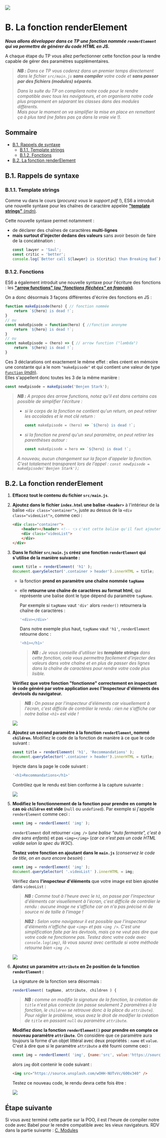 <img src="images/readme/header-small.jpg" >

# B. La fonction renderElement <!-- omit in toc -->

_**Nous allons développer dans ce TP une fonction nommée `renderElement` qui va permettre de générer du code HTML en JS.**_

A chaque étape du TP vous allez perfectionner cette fonction pour la rendre capable de gérer des paramètres supplémentaires.

> _**NB :** Dans ce TP vous coderez dans un premier temps directement dans le fichier `src/main.js` **sans compiler** votre code et **sans passer par des fichiers (modules) séparés**._
>
> _Dans la suite du TP on compilera notre code pour le rendre compatible avec tous les navigateurs, et on organisera notre code plus proprement en séparant les classes dans des modules différents._ \
> _Mais pour le moment on va simplifier la mise en place en remettant ça à plus tard (ne faites pas ça dans la vraie vie !)._

## Sommaire <!-- omit in toc -->
- [B.1. Rappels de syntaxe](#b1-rappels-de-syntaxe)
	- [B.1.1. Template strings](#b11-template-strings)
	- [B.1.2. Fonctions](#b12-fonctions)
- [B.2. La fonction renderElement](#b2-la-fonction-renderelement)

## B.1. Rappels de syntaxe

### B.1.1. Template strings

Comme vu dans le cours (*procurez vous le support pdf !*), ES6 a introduit une nouvelle syntaxe pour les chaînes de caractère appelée [**"template strings"** (_mdn_)](https://developer.mozilla.org/en-US/docs/Web/JavaScript/Reference/Template_literals).

Cette nouvelle syntaxe permet notamment :
- de déclarer des chaînes de caractères **multi-lignes**
- **mais surtout d'injecter dedans des valeurs** sans avoir besoin de faire de la concaténation :
	```js
	const lawyer = 'Saul';
	const critic = 'better';
	console.log(`Better call ${lawyer} is ${critic} than Breaking Bad`);
	```

### B.1.2. Fonctions

ES6 a également introduit une nouvelle syntaxe pour l'écriture des fonctions : les **["arrow functions" (_ou "fonctions fléchées" en français_)](https://developer.mozilla.org/fr/docs/Web/JavaScript/Reference/Functions/Arrow_functions)**.

On a donc désormais 3 façons différentes d'écrire des fonctions en JS :

```js
function makeEpisode(hero) { // fonction nommée
	return `${hero} is dead !`;
}
// ou
const makeEpisode = function(hero) { //fonction anonyme
	return `${hero} is dead !`;
}
// ou
const makeEpisode = (hero) => { // arrow function ("lambda")
	return `${hero} is dead !`;
}
```

Ces 3 déclarations ont exactement le même effet : elles créent en mémoire une constante qui a le nom `"makeEpisode"` et qui contient une valeur de type [`Function` (_mdn_)](https://developer.mozilla.org/en-US/docs/Web/JavaScript/Guide/Functions). \
Elles s'appellent donc toutes les 3 de la même manière :

```js
const newEpisode = makeEpisode('Benjen Stark');
```

> _**NB :** A propos des arrow functions, notez qu'il est dans certains cas possible de simplifier l'écriture :_
> - _si le corps de la fonction ne contient qu'un return, on peut retirer les accolades et le mot clé return :_
> 	```js
> 	const makeEpisode = (hero) => `${hero} is dead !`;
>	```
> - _si la fonction ne prend qu'un seul paramètre, on peut retirer les parenthèses autour :_
> 	```js
> 	const makeEpisode = hero => `${hero} is dead !`;
>	```
> _A nouveau, aucun changement sur la façon d'appeler la fonction. C'est totalement transparent lors de l'appel : `const newEpisode = makeEpisode('Benjen Stark');`_

## B.2. La fonction renderElement
1. **Effacez tout le contenu du fichier `src/main.js`**.
2. **Ajoutez dans le fichier `index.html` une balise `<header>`** à l'intérieur de la balise `<div class="container">`, juste au dessus de la `<div class="videoList">`, comme ceci :
	```html
	<div class="container">
		<header></header> <!-- 👈 c'est cette balise qu'il faut ajouter -->
		<div class="videoList">
		</div>
	</div>
	```
3. **Dans le fichier `src/main.js` créez une fonction `renderElement` qui s'utilise de la manière suivante :**
	```js
	const title = renderElement( 'h1' );
	document.querySelector('.container > header').innerHTML = title;
	```
	+ la fonction **prend en paramètre une chaîne nommée `tagName`**
	+ elle **retourne une chaîne de caractères au format html**, qui représente une balise dont le type dépend du paramètre `tagName`.

		Par exemple si `tagName` vaut `'div'` alors `render()` retournera la chaîne de caractères :
		```js
		'<div></div>'
		```
		Dans notre exemple plus haut, `tagName` vaut `'h1'`, `renderElement` retourne donc :
		```js
		'<h1></h1>'
		```
		> _**NB :** Je vous conseille d'utiliser les **template strings** dans cette fonction, cela vous permettra facilement d'injecter des valeurs dans votre chaîne et en plus de passer des lignes dans la chaîne de caractères pour rendre votre code plus lisible._

	**Vérifiez que votre fonction "fonctionne" correctement en inspectant le code généré par votre application avec l'Inspecteur d'éléments des devtools du navigateur.**

	> _**NB :** On passe par l'inspecteur d'éléments car visuellement à l'écran, c'est difficile de contrôler le rendu : rien ne s'affiche car notre balise `<h1>` est vide !_

	<img src="images/readme/screen-01-h1.png"/>


4. **Ajoutez un second paramètre à la fonction `renderElement`, nommé `children`.** Modifiez le code de la fonction de manière à ce que le code suivant :
    ```js
	const title = renderElement( 'h1', 'Recommandations' );
	document.querySelector('.container > header').innerHTML = title;
	```
	Injecte dans la page le code suivant :
	```js
	'<h1>Recommandations</h1>'
	```

	Contrôlez que le rendu est bien conforme à la capture suivante :

	<img src="images/readme/screen-01.png" >

5. **Modifiez le fonctionnement de la fonction pour prendre en compte le cas où `children` est vide** (`null` ou `undefined`). Par exemple si j'appelle `renderElement` comme ceci :
	```js
	const img = renderElement( 'img' );
	```
	`renderElement` doit retourner `<img />` (_une balise "auto fermante", c'est à dire sans enfants_) et pas `<img></img>` (_car ce n'est pas un code HTML valide selon la spec du W3C_).

	**Testez votre fonction en ajoutant dans le `main.js`** (_conservez le code de title, on en aura encore besoin_) :
	```js
	const img = renderElement( 'img' );
	document.querySelector( '.videoList' ).innerHTML = img;
	```
	Vérifiez dans **l'inspecteur d'éléments** que votre image est bien ajoutée dans `videoList` :

	> _**NB :** Comme tout à l'heure avec le `h1`, on passe par l'inspecteur d'éléments car visuellement à l'écran, c'est difficile de contrôler le rendu : aucune image ne s'affiche car on n'a pas précisé ni de source ni de taille à l'image !_

	> _**NB2 :** Selon votre navigateur il est possible que l'inspecteur d'éléments n'affiche que `<img>` et pas `<img />`. C'est une simplification faite par les devtools, mais ça ne veut pas dire que votre code ne fonctionne pas. Testez donc votre code avec `console.log(img)`, là vous saurez avec certitude si votre méthode retourne bien `<img />`._

	<img src="images/readme/screen-02-inspecteur.png">

6. **Ajoutez un paramètre `attribute` en 2e position de la fonction `renderElement` :**

	La signature de la fonction sera désormais :
	```js
	renderElement( tagName, attribute, children ) {
	```
	> _**NB :** comme on modifie la signature de la fonction, la création de `title` n'est plus correcte (on passe seulement 2 paramètres à la fonction, le `children` se retrouve donc à la place du `attribute`). Pour régler le problème, vous avez le droit de modifier la création de `title` en passant `null` au paramètre `attribute`._

	**Modifiez donc la fonction `renderElement()` pour prendre en compte ce nouveau paramètre `attribute`**. On considère que ce paramètre aura toujours la forme d'un objet littéral avec deux propriétés : `name` et `value`. C'est à dire que si le paramètre `attribute` a été fourni comme ceci :

	```js
	const img = renderElement( 'img', {name:'src', value:'https://source.unsplash.com/wOHH-NUTvVc/600x340'} );
	```

	alors `img` doit contenir le code suivant :
	```html
	<img src="https://source.unsplash.com/wOHH-NUTvVc/600x340" />
	```

	Testez ce nouveau code, le rendu devra cette fois être :

	<img src="images/readme/screen-02.png">

## Étape suivante <!-- omit in toc -->
Si vous avez terminé cette partie sur la POO, il est l'heure de compiler notre code avec Babel pour le rendre compatible avec les vieux navigateurs. RDV dans la partie suivante : [C. Modules](./C-modules.md)